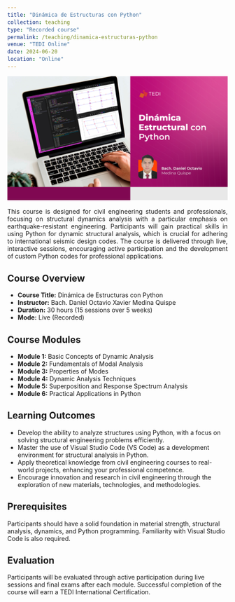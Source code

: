 ```yaml
---
title: "Dinámica de Estructuras con Python"
collection: teaching
type: "Recorded course"
permalink: /teaching/dinamica-estructuras-python
venue: "TEDI Online"
date: 2024-06-20
location: "Online"
---
```

![Course Cover](/images/Dinamica-estructural-python.jpg)

<div style="text-align: justify;">
This course is designed for civil engineering students and professionals, focusing on structural dynamics analysis with a particular emphasis on earthquake-resistant engineering. Participants will gain practical skills in using Python for dynamic structural analysis, which is crucial for adhering to international seismic design codes. The course is delivered through live, interactive sessions, encouraging active participation and the development of custom Python codes for professional applications.
</div>

## Course Overview

- **Course Title:** Dinámica de Estructuras con Python
- **Instructor:** Bach. Daniel Octavio Xavier Medina Quispe
- **Duration:** 30 hours (15 sessions over 5 weeks)
- **Mode:** Live (Recorded)

## Course Modules

- **Module 1:** Basic Concepts of Dynamic Analysis
- **Module 2:** Fundamentals of Modal Analysis
- **Module 3:** Properties of Modes
- **Module 4:** Dynamic Analysis Techniques
- **Module 5:** Superposition and Response Spectrum Analysis
- **Module 6:** Practical Applications in Python

## Learning Outcomes

- Develop the ability to analyze structures using Python, with a focus on solving structural engineering problems efficiently.
- Master the use of Visual Studio Code (VS Code) as a development environment for structural analysis in Python.
- Apply theoretical knowledge from civil engineering courses to real-world projects, enhancing your professional competence.
- Encourage innovation and research in civil engineering through the exploration of new materials, technologies, and methodologies.

## Prerequisites

Participants should have a solid foundation in material strength, structural analysis, dynamics, and Python programming. Familiarity with Visual Studio Code is also required.

## Evaluation

Participants will be evaluated through active participation during live sessions and final exams after each module. Successful completion of the course will earn a TEDI International Certification.